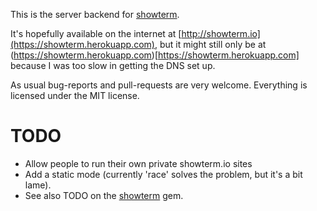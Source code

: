 This is the server backend for [showterm](https://github.com/ConradIrwin/showterm).

It's hopefully available on the internet at
[http://showterm.io](https://showterm.herokuapp.com), but it might still only be at
(https://showterm.herokuapp.com)[https://showterm.herokuapp.com] because I was too slow
in getting the DNS set up.

As usual bug-reports and pull-requests are very welcome. Everything is licensed under the
MIT license.

TODO
====

* Allow people to run their own private showterm.io sites
* Add a static mode (currently 'race' solves the problem, but it's a bit lame).
* See also TODO on the [showterm](https://github.com/ConradIrwin/showterm) gem.
